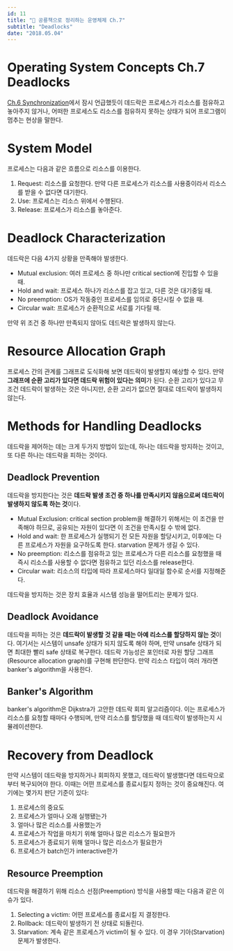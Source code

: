 ```yaml
---
id: 11
title: "🦕 공룡책으로 정리하는 운영체제 Ch.7"
subtitle: "Deadlocks"
date: "2018.05.04"
---
```


# Operating System Concepts Ch.7 Deadlocks

[Ch.6 Synchronization](https://parksb.github.io/article/10.html)에서 잠시 언급했듯이 데드락은 프로세스가 리소스를 점유하고 놓아주지 않거나, 어떠한 프로세스도 리소스를 점유하지 못하는 상태가 되어 프로그램이 멈추는 현상을 말한다.

# System Model

프로세스는 다음과 같은 흐름으로 리소스를 이용한다.

1. Request: 리소스를 요청한다. 만약 다른 프로세스가 리소스를 사용중이라서 리소스를 받을 수 없다면 대기한다.
1. Use: 프로세스는 리소스 위에서 수행된다.
1. Release: 프로세스가 리소스를 놓아준다.

# Deadlock Characterization

데드락은 다음 4가지 상황을 만족해야 발생한다.

* Mutual exclusion: 여러 프로세스 중 하나만 critical section에 진입할 수 있을 때.
* Hold and wait: 프로세스 하나가 리소스를 잡고 있고, 다른 것은 대기중일 때.
* No preemption: OS가 작동중인 프로세스를 임의로 중단시킬 수 없을 때.
* Circular wait: 프로세스가 순환적으로 서로를 기다릴 때.

만약 위 조건 중 하나만 만족되지 않아도 데드락은 발생하지 않는다.

# Resource Allocation Graph

프로세스 간의 관계를 그래프로 도식화해 보면 데드락이 발생할지 예상할 수 있다. 만약 **그래프에 순환 고리가 있다면 데드락 위험이 있다는 의미**가 된다. 순환 고리가 있다고 무조건 데드락이 발생하는 것은 아니지만, 순환 고리가 없으면 절대로 데드락이 발생하지 않는다.

# Methods for Handling Deadlocks

데드락을 제어하는 데는 크게 두가지 방법이 있는데, 하나는 데드락을 방지하는 것이고, 또 다른 하나는 데드락을 피하는 것이다.

## Deadlock Prevention

데드락을 방지한다는 것은 **데드락 발생 조건 중 하나를 만족시키지 않음으로써 데드락이 발생하지 않도록 하는 것**이다.

* Mutual Exclusion: critical section problem을 해결하기 위해서는 이 조건을 만족해야 하므로, 공유되는 자원이 있다면 이 조건을 만족시킬 수 밖에 없다.
* Hold and wait: 한 프로세스가 실행되기 전 모든 자원을 할당시키고, 이후에는 다른 프로세스가 자원을 요구하도록 한다. starvation 문제가 생길 수 있다.
* No preemption: 리소스를 점유하고 있는 프로세스가 다른 리소스를 요청했을 때 즉시 리소스를 사용할 수 없다면 점유하고 있던 리소스를 release한다.
* Circular wait: 리소스의 타입에 따라 프로세스마다 일대일 함수로 순서를 지정해준다.

데드락을 방지하는 것은 장치 효율과 시스템 성능을 떨어트리는 문제가 있다.

## Deadlock Avoidance

데드락을 피하는 것은 **데드락이 발생할 것 같을 때는 아예 리소스를 할당하지 않는 것**이다. 여기서는 시스템이 unsafe 상태가 되지 않도록 해야 하며, 만약 unsafe 상태가 되면 최대한 빨리 safe 상태로 복구한다. 데드락 가능성은 포인터로 자원 할당 그래프(Resource allocation graph)를 구현해 판단한다. 만약 리소스 타입이 여러 개라면 banker's algorithm을 사용한다.

## Banker's Algorithm

banker's algorithm은 Dijkstra가 고안한 데드락 회피 알고리즘이다. 이는 프로세스가 리소스를 요청할 때마다 수행되며, 만약 리소스를 할당했을 때 데드락이 발생하는지 시뮬레이션한다.

# Recovery from Deadlock

만약 시스템이 데드락을 방지하거나 회피하지 못했고, 데드락이 발생했다면 데드락으로부터 복구되어야 한다. 이때는 어떤 프로세스를 종료시킬지 정하는 것이 중요해진다. 여기에는 몇가지 판단 기준이 있다: 

1. 프로세스의 중요도
1. 프로세스가 얼마나 오래 실행됐는가
1. 얼마나 많은 리소스를 사용했는가
1. 프로세스가 작업을 마치기 위해 얼마나 많은 리소스가 필요한가
1. 프로세스가 종료되기 위해 얼마나 많은 리소스가 필요한가
1. 프로세스가 batch인가 interactive한가

## Resource Preemption

데드락을 해결하기 위해 리소스 선점(Preemption) 방식을 사용할 때는 다음과 같은 이슈가 있다.

1. Selecting a victim: 어떤 프로세스를 종료시킬 지 결정한다.
1. Rollback: 데드락이 발생하기 전 상태로 되돌린다.
1. Starvation: 계속 같은 프로세스가 victim이 될 수 있다. 이 경우 기아(Starvation) 문제가 발생한다.
